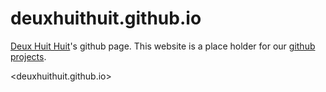 # deuxhuithuit.github.io

[Deux Huit Huit](http://www.deuxhuithuit.com/?ref=github)'s github page. This website is a place holder for our [github projects](https://github.com/DeuxHuitHuit).

<deuxhuithuit.github.io>